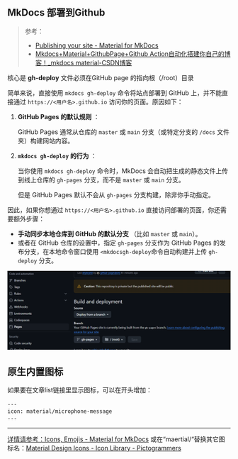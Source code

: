 ## MkDocs 部署到Github

> 参考：
>
> * [Publishing your site - Material for MkDocs](https://squidfunk.github.io/mkdocs-material/publishing-your-site/#with-github-actions-insiders)
> * [Mkdocs+Material+GithubPage+Github Action自动化搭建你自己的博客！_mkdocs material-CSDN博客](https://blog.csdn.net/leoalasiga/article/details/132711171)

核心是 **gh-deploy** 文件必须在GitHub page 的指向根（/root）目录

简单来说，直接使用 `mkdocs gh-deploy` 命令将站点部署到 GitHub 上，并不能直接通过 `https://<用户名>.github.io` 访问你的页面。原因如下：

1. **GitHub Pages 的默认规则** ：

   GitHub Pages 通常从仓库的 `master` 或 `main` 分支（或特定分支的 `/docs` 文件夹）构建网站内容。
2. **`mkdocs gh-deploy` 的行为** ：

   当你使用 `mkdocs gh-deploy` 命令时，MkDocs 会自动把生成的静态文件上传到线上仓库的 `gh-pages` 分支，而不是 `master` 或 `main` 分支。

   但是 GitHub Pages 默认不会从 `gh-pages` 分支构建，除非你手动指定。

因此，如果你想通过 `https://<用户名>.github.io` 直接访问部署的页面，你还需要额外步骤：

* **手动同步本地仓库到 GitHub 的默认分支** （比如 `master` 或 `main`）。
* 或者在 GitHub 仓库的设置中，指定 `gh-pages` 分支作为 GitHub Pages 的发布分支，在本地命令窗口使用 `<mkdocsgh-deploy`命令自动构建并上传 `gh-deploy` 分支。

![1733589240626](image/MkDocsNote/1733589240626.png)

## 原生内置图标

如果要在文章list链接里显示图标，可以在开头增加：

```
---
icon: material/microphone-message
---
```

---

[详情请参考：Icons, Emojis - Material for MkDocs](https://squidfunk.github.io/mkdocs-material/reference/icons-emojis/?h=icon#search) 或在“maertial/“替换其它图标名：[Material Design Icons - Icon Library - Pictogrammers](https://pictogrammers.com/library/mdi/)
